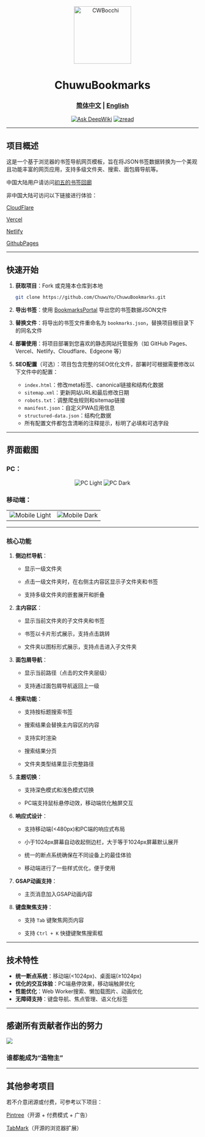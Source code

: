 <div align="center">
    <img src="assets\icon\bocchi.png" alt="CWBocchi" width="150" height="150">
    <h1>ChuwuBookmarks</h1>
    <h3><a href="README.md">简体中文</a> | <a href="docs/README/README_EN.md">English</a></h3>

[![Ask DeepWiki](https://deepwiki.com/badge.svg)](https://deepwiki.com/ChuwuYo/ChuwuBookmarks)
[![zread](https://img.shields.io/badge/Ask_Zread-_.svg?style=flat&color=00b0aa&labelColor=000000&logo=data%3Aimage%2Fsvg%2Bxml%3Bbase64%2CPHN2ZyB3aWR0aD0iMTYiIGhlaWdodD0iMTYiIHZpZXdCb3g9IjAgMCAxNiAxNiIgZmlsbD0ibm9uZSIgeG1sbnM9Imh0dHA6Ly93d3cudzMub3JnLzIwMDAvc3ZnIj4KPHBhdGggZD0iTTQuOTYxNTYgMS42MDAxSDIuMjQxNTZDMS44ODgxIDEuNjAwMSAxLjYwMTU2IDEuODg2NjQgMS42MDE1NiAyLjI0MDFWNC45NjAxQzEuNjAxNTYgNS4zMTM1NiAxLjg4ODEgNS42MDAxIDIuMjQxNTYgNS42MDAxSDQuOTYxNTZDNS4zMTUwMiA1LjYwMDEgNS42MDE1NiA1LjMxMzU2IDUuNjAxNTYgNC45NjAxVjIuMjQwMUM1LjYwMTU2IDEuODg2NjQgNS4zMTUwMiAxLjYwMDEgNC45NjE1NiAxLjYwMDFaIiBmaWxsPSIjZmZmIi8%2BCjxwYXRoIGQ9Ik00Ljk2MTU2IDEwLjM5OTlIMi4yNDE1NkMxLjg4ODEgMTAuMzk5OSAxLjYwMTU2IDEwLjY4NjQgMS42MDE1NiAxMS4wMzk5VjEzLjc1OTlDMS42MDE1NiAxNC4xMTM0IDEuODg4MSAxNC4zOTk5IDIuMjQxNTYgMTQuMzk5OUg0Ljk2MTU2QzUuMzE1MDIgMTQuMzk5OSA1LjYwMTU2IDE0LjExMzQgNS42MDE1NiAxMy43NTk5VjExLjAzOTlDNS42MDE1NiAxMC42ODY0IDUuMzE1MDIgMTAuMzk5OSA0Ljk2MTU2IDEwLjM5OTlaIiBmaWxsPSIjZmZmIi8%2BCjxwYXRoIGQ9Ik0xMy43NTg0IDEuNjAwMUgxMS4wMzg0QzEwLjY4NSAxLjYwMDEgMTAuMzk4NCAxLjg4NjY0IDEwLjM5ODQgMi4yNDAxVjQuOTYwMUMxMC4zOTg0IDUuMzEzNTYgMTAuNjg1IDUuNjAwMSAxMS4wMzg0IDUuNjAwMUgxMy43NTg0QzE0LjExMTkgNS42MDAxIDE0LjM5ODQgNS4zMTM1NiAxNC4zOTg0IDQuOTYwMVYyLjI0MDFDMTQuMzk4NCAxLjg4NjY0IDE0LjExMTkgMS42MDAxIDEzLjc1ODQgMS42MDAxWiIgZmlsbD0iI2ZmZiIvPgo8cGF0aCBkPSJNNCAxMkwxMiA0TDQgMTJaIiBmaWxsPSIjZmZmIi8%2BCjxwYXRoIGQ9Ik00IDEyTDEyIDQiIHN0cm9rZT0iI2ZmZiIgc3Ryb2tlLXdpZHRoPSIxLjUiIHN0cm9rZS1saW5lY2FwPSJyb3VuZCIvPgo8L3N2Zz4K&logoColor=ffffff)](https://zread.ai/ChuwuYo/ChuwuBookmarks)

</div>

---

项目概述
---

这是一个基于浏览器的书签导航网页模板，旨在将JSON书签数据转换为一个美观且功能丰富的网页应用，支持多级文件夹、搜索、面包屑导航等。

中国大陆用户请访问[初五的书签回廊](https://tabs.chuwu.top/)

非中国大陆可访问以下链接进行体验：

[CloudFlare](https://chuwubookmarks.pages.dev/)

[Vercel](https://chuwubookmarks.vercel.app/)

[Netlify](https://chuwubookmarks.netlify.app/)

[GithubPages](https://chuwuyo.github.io/ChuwuBookmarks/)

***

## 快速开始

1. **获取项目**：Fork 或克隆本仓库到本地
   ```bash
   git clone https://github.com/ChuwuYo/ChuwuBookmarks.git
   ```

2. **导出书签**：使用 [BookmarksPortal](https://github.com/ChuwuYo/BookmarksPortal) 导出您的书签数据JSON文件

3. **替换文件**：将导出的书签文件重命名为 `bookmarks.json`，替换项目根目录下的同名文件

4. **部署使用**：将项目部署到您喜欢的静态网站托管服务（如 GitHub Pages、Vercel、Netlify、Cloudflare、Edgeone 等）

5. **SEO配置**（可选）：项目包含完整的SEO优化文件，部署时可根据需要修改以下文件中的配置：
   - `index.html`：修改meta标签、canonical链接和结构化数据
   - `sitemap.xml`：更新网站URL和最后修改日期
   - `robots.txt`：调整爬虫规则和sitemap链接
   - `manifest.json`：自定义PWA应用信息
   - `structured-data.json`：结构化数据
   - 所有配置文件都包含清晰的注释提示，标明了必填和可选字段

***

## 界面截图
### PC：

<div align="center">
    <img src="https://github.com/user-attachments/assets/775145ba-d14d-4b6f-af1e-22172b11f248" alt="PC Light">
    <img src="https://github.com/user-attachments/assets/51f50f97-278f-44cf-a4c7-b01660f6e72b" alt="PC Dark">
</div>

### 移动端：

<table>
    <tr>
        <td>
            <img src="https://github.com/user-attachments/assets/ef1388b7-47d0-485c-af06-83b4ee823023" alt="Mobile Light">
        </td>
        <td>
            <img src="https://github.com/user-attachments/assets/3d647648-2f7c-40ad-a28c-3382992291a8" alt="Mobile Dark">
        </td>
    </tr>
</table>

---

### **核心功能**

1. **侧边栏导航**：
   
   * 显示一级文件夹
   
   * 点击一级文件夹时，在右侧主内容区显示子文件夹和书签
   
   * 支持多级文件夹的嵌套展开和折叠

2. **主内容区**：
   
   * 显示当前文件夹的子文件夹和书签

   * 书签以卡片形式展示，支持点击跳转
   
   * 文件夹以图标形式展示，支持点击进入子文件夹

3. **面包屑导航**：
   
   * 显示当前路径（点击的文件夹层级）
   
   * 支持通过面包屑导航返回上一级

4. **搜索功能**：
   
   * 支持按标题搜索书签
   
   * 搜索结果会替换主内容区的内容
  
   * 支持实时渲染

   * 搜索结果分页
 
   * 文件夹类型结果显示完整路径

5. **主题切换**：
   
   * 支持深色模式和浅色模式切换
  
   * PC端支持鼠标悬停动效，移动端优化触屏交互

6. **响应式设计**：
   
   * 支持移动端(<480px)和PC端的响应式布局
  
   * 小于1024px屏幕自动收起侧边栏，大于等于1024px屏幕默认展开
   
   * 统一的断点系统确保在不同设备上的最佳体验

   * 移动端进行了一些样式优化，便于使用

7. **GSAP动画支持**：

   * 主页消息加入GSAP动画内容

8. **键盘聚焦支持**：

   * 支持 `Tab` 键聚焦网页内容

   * 支持 `Ctrl + K` 快捷键聚焦搜索框

* * *


## 技术特性

* **统一断点系统**：移动端(<1024px)、桌面端(≥1024px)
* **优化的交互体验**：PC端悬停效果，移动端触屏优化
* **性能优化**：Web Worker搜索、懒加载图片、动画优化
* **无障碍支持**：键盘导航、焦点管理、语义化标签

---

## 感谢所有贡献者作出的努力
<a href="https://github.com/ChuwuYo/ChuwuBookmarks/graphs/contributors" target="_blank">
  <img src="https://contrib.rocks/image?repo=ChuwuYo/ChuwuBookmarks" />
</a>

### 谁都能成为“造物主”

***

## 其他参考项目

若不介意闭源或付费，可参考以下项目：

[Pintree](https://github.com/Pintree-io/pintree)（开源 + 付费模式 + 广告）

[TabMark](https://github.com/Alanrk/TabMark-Bookmark-New-Tab)（开源的浏览器扩展）

